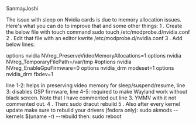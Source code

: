 

SanmayJoshi

The issue with sleep on Nvidia cards is due to memory allocation issues. Here's what you can do to improve that and some other things:
1 . Create the below file with touch command
sudo touch /etc/modprobe.d/nvidia.conf
2 . Edit that file with an editor
kwrite /etc/modprobe.d/nvidia.conf
3 . Add below lines:

options nvidia NVreg_PreserveVideoMemoryAllocations=1
options nvidia NVreg_TemporaryFilePath=/var/tmp
#options nvidia NVreg_EnableGpuFirmware=0
options nvidia_drm modeset=1
options nvidia_drm fbdev=1

line 1-2: helps in preserving video memory for sleep/suspend/resume,
line 3: disables GSP firmware,
line 4-5: required to make Wayland work without black screen.
Note that I have commented out line 3. YMMV with it not commented out.
4 . Then:
sudo dracut rebuild
5 . Also after every kernel update make sure to rebuild your drivers (fedora only):
sudo akmods --kernels $(uname -r) --rebuild
then:
sudo reboot
